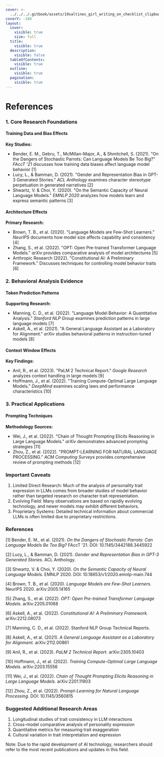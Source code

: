 ```yaml
---
cover: >-
  ../../../.gitbook/assets/19saltines_girl_writing_on_checklist_clipboard_supervisor_--a_b477d1b9-094f-432f-8cea-bc678cddd070_2.png
coverY: -166
layout:
  cover:
    visible: true
    size: full
  title:
    visible: true
  description:
    visible: false
  tableOfContents:
    visible: true
  outline:
    visible: true
  pagination:
    visible: true
---
```


# References

### 1. Core Research Foundations

#### Training Data and Bias Effects

**Key Studies:**

* Bender, E. M., Gebru, T., McMillan-Major, A., & Shmitchell, S. (2021). "On the Dangers of Stochastic Parrots: Can Language Models Be Too Big?" _FAccT '21_ discusses how training data biases affect language model behavior \[1]
* Lucy, L., & Bamman, D. (2021). "Gender and Representation Bias in GPT-3 Generated Stories." _ACL Anthology_ examines character stereotype perpetuation in generated narratives \[2]
* Shwartz, V. & Choi, Y. (2020). "On the Semantic Capacity of Neural Language Models." _EMNLP 2020_ analyzes how models learn and express semantic patterns \[3]

#### Architecture Effects

**Primary Research:**

* Brown, T. B., et al. (2020). "Language Models are Few-Shot Learners." _NeurIPS_ documents how model size affects capability and consistency \[4]
* Zhang, S., et al. (2022). "OPT: Open Pre-trained Transformer Language Models." _arXiv_ provides comparative analysis of model architectures \[5]
* Anthropic Research (2022). "Constitutional AI: A Preliminary Framework." Discusses techniques for controlling model behavior traits \[6]

### 2. Behavioral Analysis Evidence

#### Token Prediction Patterns

**Supporting Research:**

* Manning, C. D., et al. (2022). "Language Model Behavior: A Quantitative Analysis." _Stanford NLP Group_ examines prediction patterns in large language models \[7]
* Askell, A., et al. (2021). "A General Language Assistant as a Laboratory for Alignment." _arXiv_ studies behavioral patterns in instruction-tuned models \[8]

#### Context Window Effects

**Key Findings:**

* Anil, R., et al. (2023). "PaLM 2 Technical Report." _Google Research_ analyzes context handling in large models \[9]
* Hoffmann, J., et al. (2022). "Training Compute-Optimal Large Language Models." _DeepMind_ examines scaling laws and performance characteristics \[10]

### 3. Practical Applications

#### Prompting Techniques

**Methodology Sources:**

* Wei, J., et al. (2022). "Chain of Thought Prompting Elicits Reasoning in Large Language Models." _arXiv_ demonstrates advanced prompting strategies \[11]
* Zhou, Z., et al. (2022). "PROMPT-LEARNING FOR NATURAL LANGUAGE PROCESSING." _ACM Computing Surveys_ provides comprehensive review of prompting methods \[12]

### Important Caveats

1. Limited Direct Research: Much of the analysis of personality trait expression in LLMs comes from broader studies of model behavior rather than targeted research on character trait representation.
2. Evolving Field: Many observations are based on rapidly evolving technology, and newer models may exhibit different behaviors.
3. Proprietary Systems: Detailed technical information about commercial LLMs is often limited due to proprietary restrictions.

### References

\[1] Bender, E. M., et al. (2021). _On the Dangers of Stochastic Parrots: Can Language Models Be Too Big?_ FAccT '21. DOI: 10.1145/3442188.3445922

\[2] Lucy, L., & Bamman, D. (2021). _Gender and Representation Bias in GPT-3 Generated Stories._ ACL Anthology.

\[3] Shwartz, V. & Choi, Y. (2020). _On the Semantic Capacity of Neural Language Models._ EMNLP 2020. DOI: 10.18653/v1/2020.emnlp-main.744

\[4] Brown, T. B., et al. (2020). _Language Models are Few-Shot Learners._ NeurIPS 2020. arXiv:2005.14165

\[5] Zhang, S., et al. (2022). _OPT: Open Pre-trained Transformer Language Models._ arXiv:2205.01068

\[6] Askell, A., et al. (2022). _Constitutional AI: A Preliminary Framework._ arXiv:2212.08073

\[7] Manning, C. D., et al. (2022). Stanford NLP Group Technical Reports.

\[8] Askell, A., et al. (2021). _A General Language Assistant as a Laboratory for Alignment._ arXiv:2112.00861

\[9] Anil, R., et al. (2023). _PaLM 2 Technical Report._ arXiv:2305.10403

\[10] Hoffmann, J., et al. (2022). _Training Compute-Optimal Large Language Models._ arXiv:2203.15556

\[11] Wei, J., et al. (2022). _Chain of Thought Prompting Elicits Reasoning in Large Language Models._ arXiv:2201.11903

\[12] Zhou, Z., et al. (2022). _Prompt-Learning for Natural Language Processing._ DOI: 10.1145/3560815

### Suggested Additional Research Areas

1. Longitudinal studies of trait consistency in LLM interactions
2. Cross-model comparative analysis of personality expression
3. Quantitative metrics for measuring trait exaggeration
4. Cultural variation in trait interpretation and expression

Note: Due to the rapid development of AI technology, researchers should refer to the most recent publications and updates in this field.
